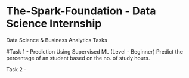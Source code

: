 # The-Spark-Foundation - Data Science Internship

Data Science & Business Analytics Tasks

#Task 1 - Prediction Using Supervised ML (Level - Beginner)
Predict the percentage of an student based on the no. of study hours.



Task 2 - 

